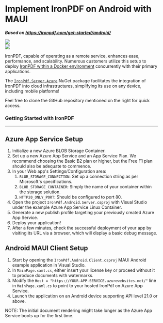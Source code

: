 # Implement IronPDF on Android with MAUI

***Based on <https://ironpdf.com/get-started/android/>***


<div class="container-fluid">
    <div class="row">
        <div class="col-md-2">
            <img src="https://ironpdf.com/img/platforms/h74/azure.svg">
        </div>
        <div class="col-md-2">
            <img src="https://ironpdf.com/img/platforms/h74/android.svg">
        </div>
    </div>
</div>

IronPDF, capable of operating as a remote service, enhances ease, performance, and scalability. Numerous customers utilize this setup to deploy [IronPDF within a Docker environment](https://hub.docker.com/r/ironsoftwareofficial/ironpdfengine) concurrently with their primary applications.

The [`IronPdf.Server.Azure`](https://www.nuget.org/packages/IronPdf.Server.Azure) NuGet package facilitates the integration of IronPDF into cloud infrastructures, simplifying its use on any device, including mobile platforms!

Feel free to clone the GitHub repository mentioned on the right for quick access.

<h3>Getting Started with IronPDF</h3>

----------------

## Azure App Service Setup

1. Initialize a new Azure BLOB Storage Container.
2. Set up a new Azure App Service and an App Service Plan. We recommend choosing the Basic B2 plan or higher, but the Free F1 plan should also be adequate to commence.
3. In your Web app's Settings/Configuration area:
   1. `BLOB_STORAGE_CONNECTION`: Set up a connection string as per Microsoft's specifications.
   2. `BLOB_STORAGE_CONTAINER`: Simply the name of your container within the storage solution.
   3. `HTTP20_ONLY_PORT`: Should be configured to port 80.
4. Open the project `IronPdf.Android.Server.csproj` with Visual Studio under the example Azure App Service Linux Container.
5. Generate a new publish profile targeting your previously created Azure App Service.
6. Deploy your application!
7. After a few minutes, check the successful deployment of your app by visiting its URL via a browser, which will display a basic debug message.

## Android MAUI Client Setup

1. Start by opening the `IronPdf.Android.Client.csproj` MAUI Android example application in Visual Studio.
2. In `MainPage.xaml.cs`, either insert your license key or proceed without it to produce documents with watermarks.
3. Modify the `Host = "https://YOUR-APP-SERVICE.azurewebsites.net/"` line in `MainPage.xaml.cs` to point to your hosted IronPdf on Azure App Service.
4. Launch the application on an Android device supporting API level 21.0 or above.

NOTE: The initial document rendering might take longer as the Azure App Service boots up for the first time.